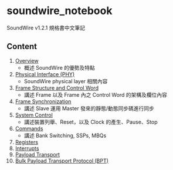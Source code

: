 soundwire_notebook
=======

SoundWire v1.2.1 規格書中文筆記

Content
-------

1. [Overview](https://github.com/wenyuan0806/soundwire_notebook/blob/main/1_overview.md)
    - 概述 SoundWire 的優勢及特點
2. [Physical Interface (PHY)](https://github.com/wenyuan0806/soundwire_notebook/blob/main/2_physical_interface.md)
    - SoundWire physical layer 相關內容
3. [Frame Structure and Control Word](https://github.com/wenyuan0806/soundwire_notebook/blob/main/3_frame_structure_and_control_word.md)
    - 講述 Frame 以及 Frame 內之 Control Word 的架構及欄位內容
4. [Frame Synchronization](https://github.com/wenyuan0806/soundwire_notebook/blob/main/4_frame_synchronization.md)
    - 講述 Slave 運用 Master 發來的靜態/動態同步碼進行同步
5. [System Control](https://github.com/wenyuan0806/soundwire_notebook/blob/main/5_system_control.md)
    - 講述裝置列舉、Reset，以及 Clock 的產生、Pause、Stop
6. [Commands](https://github.com/wenyuan0806/soundwire_notebook/blob/main/6_commands.md)
    - 講述 Bank Switching, SSPs, MBQs
7. [Registers](https://github.com/wenyuan0806/soundwire_notebook/blob/main/7_registers.md)
8. [Interrupts](https://github.com/wenyuan0806/soundwire_notebook/blob/main/8_interrupts.md)
9. [Payload Transport](https://github.com/wenyuan0806/soundwire_notebook/blob/main/9_payload_transport.md)
10. [Bulk Payload Transport Protocol (BPT)](https://github.com/wenyuan0806/soundwire_notebook/blob/main/10_bulk_payload_transport_protocol.md)
